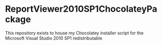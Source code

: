 ReportViewer2010SP1ChocolateyPackage
====================================

This repository exists to house my Chocolatey installer script for the Microsoft Visual Studio 2010 SP1 redistributable
